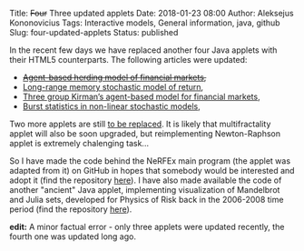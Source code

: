 Title: <del>Four</del> Three updated applets
Date: 2018-01-23 08:00
Author: Aleksejus Kononovicius
Tags: Interactive models, General information, java, github
Slug: four-updated-applets
Status: published

In the recent few days we have replaced another four Java applets
with their HTML5 counterparts. The following articles were updated:<!--more-->

* <del>[Agent-based herding model of financial markets]({filename}/articles/2011/agent-based-herding-model-financial-markets.md),</del>
* [Long-range memory stochastic model of return]({filename}/articles/2010/long-range-memory-stochastic-model-return.md),
* [Three group Kirman’s agent-based model for financial markets]({filename}/articles/2011/three-group-kirman-agent-based-model-for-financial-markets.md),
* [Burst statistics in non-linear stochastic models]({filename}/articles/2011/burst-statistics-non-linear-stochastic-models.md),

Two more applets are still
[to be replaced]({filename}/articles/2014/future-of-java-applets-and-how-to-launch-java-applets.md).
It is likely that multifractality applet will also be soon upgraded,
but reimplementing Newton-Raphson applet is extremely chalenging task...

So I have made the code behind the NeRFEx main program (the applet
was adapted from it) on GitHub in hopes that somebody would be interested
and adopt it (find the repository
[here](https://github.com/akononovicius/NeRFEx-newton-raphson-fractal-explorer)).
I have also made available the code of another "ancient" Java applet,
implementing visualization of Mandelbrot and Julia sets, developed for
Physics of Risk back in the 2006-2008 time period (find the repository
[here](https://github.com/akononovicius/Mandelbrot-Julia-applet)).

**edit:** A minor factual error - only three applets were updated recently,
the fourth one was updated long ago.
